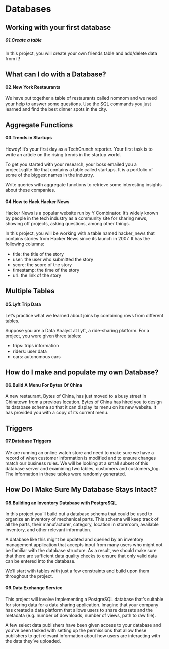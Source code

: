 # Databases

## Working with your first database 

##### 01.Create a table 

In this project, you will create your own friends table and add/delete data from it!

## What can I do with a Database?

#### 02.New York Restaurants

We have put together a table of restaurants called nomnom and we need your help to answer some questions. Use the SQL commands you just learned and find the best dinner spots in the city.

## Aggregate Functions

#### 03.Trends in Startups

Howdy! It’s your first day as a TechCrunch reporter. Your first task is to write an article on the rising trends in the startup world.

To get you started with your research, your boss emailed you a project.sqlite file that contains a table called startups. It is a portfolio of some of the biggest names in the industry.

Write queries with aggregate functions to retrieve some interesting insights about these companies.

#### 04.How to Hack Hacker News

Hacker News is a popular website run by Y Combinator. It’s widely known by people in the tech industry as a community site for sharing news, showing off projects, asking questions, among other things.

In this project, you will be working with a table named hacker_news that contains stories from Hacker News since its launch in 2007. It has the following columns:

+ title: the title of the story
+ user: the user who submitted the story
+ score: the score of the story
+ timestamp: the time of the story
+ url: the link of the story

## Multiple Tables

#### 05.Lyft Trip Data

Let’s practice what we learned about joins by combining rows from different tables.

Suppose you are a Data Analyst at Lyft, a ride-sharing platform. For a project, you were given three tables:

- trips: trips information
- riders: user data
- cars: autonomous cars

## How do I make and populate my own Database?

#### 06.Build A Menu For Bytes Of China

A new restaurant, Bytes of China, has just moved to a busy street in Chinatown from a previous location. Bytes of China has hired you to design its database schema so that it can display its menu on its new website. It has provided you with a copy of its current menu.

## Triggers

#### 07.Database Triggers

We are running an online watch store and need to make sure we have a record of when customer information is modified and to ensure changes match our business rules. We will be looking at a small subset of this database server and examining two tables, customers and customers_log. The information in these tables were randomly generated.

## How Do I Make Sure My Database Stays Intact?

#### 08.Building an Inventory Database with PostgreSQL

In this project you’ll build out a database schema that could be used to organize an inventory of mechanical parts. This schema will keep track of all the parts, their manufacturer, category, location in storeroom, available inventory, and other relevant information.

A database like this might be updated and queried by an inventory management application that accepts input from many users who might not be familiar with the database structure. As a result, we should make sure that there are sufficient data quality checks to ensure that only valid data can be entered into the database.

We’ll start with tables with just a few constraints and build upon them throughout the project.

#### 09.Data Exchange Service

This project will involve implementing a PostgreSQL database that’s suitable for storing data for a data sharing application. Imagine that your company has created a data platform that allows users to share datasets and the metadata (e.g. number of downloads, number of views, path to raw file).

A few select data publishers have been given access to your database and you’ve been tasked with setting up the permissions that allow these publishers to get relevant information about how users are interacting with the data they’ve uploaded.
